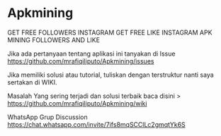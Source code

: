 # Apkmining
GET FREE FOLLOWERS INSTAGRAM
GET FREE LIKE INSTAGRAM
APK MINING FOLLOWERS AND LIKE
 
Jika ada pertanyaan tentang aplikasi ini tanyakan di Issue 
https://github.com/mrafiqiliputo/Apkmining/issues

Jika memiliki solusi atau tutorial, tuliskan dengan terstruktur 
nanti saya sertakan di WIKI.

Masalah Yang sering terjadi dan solusi terbaik baca disini >
https://github.com/mrafiqiliputo/Apkmining/wiki


WhatsApp Grup Discussion
https://chat.whatsapp.com/invite/7ifs8mqSCClLc2gmqtYk6S

